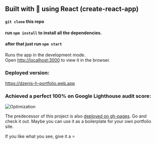 ## Built with 💙 using React (create-react-app)

#### `git clone` this repo

#### run `npm install` to install all the dependencies.

#### after that just run `npm start`

Runs the app in the development mode.<br>
Open [http://localhost:3000](http://localhost:3000) to view it in the browser.

### Deployed version:

https://dzenis-h-portfolio.web.app

### Achieved a perfect 100% on Google Lighthouse audit score:

![Optimization](https://github.com/dzenis-h/reactivePortfolio/blob/master/100%25.png)

The predecessor of this project is also [deployed on gh-pages](https://dzenis-h.github.io/digitalCV). Go and check it out. Maybe you can use it as a boilerplate for your own portfolio site.

If you like what you see, give it a ⭐
